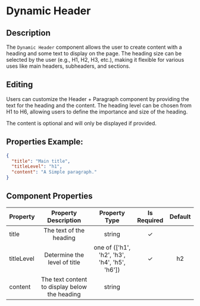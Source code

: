 # Dynamic Header

## Description

The `Dynamic Header` component allows the user to create content with a heading and some text to display on the page. The heading size can be selected by the user (e.g., H1, H2, H3, etc.), making it flexible for various uses like main headers, subheaders, and sections.

## Editing

Users can customize the Header + Paragraph component by providing the text for the heading and the content. The heading level can be chosen from H1 to H6, allowing users to define the importance and size of the heading.

The content is optional and will only be displayed if provided.

## Properties Example:

```json
{
  "title": "Main title",
  "titleLevel": "h1",
  "content": "A Simple paragraph."
}
```

## Component Properties

| Property   |             Property Description              |                 Property Type                 | Is Required | Default |
| :--------- | :-------------------------------------------: | :-------------------------------------------: | :---------: | :-----: |
| title      |            The text of the heading            |                    string                     |      ✓      |         |
| titleLevel |         Determine the level of title          | one of (['h1', 'h2', 'h3', 'h4', 'h5', 'h6']) |      ✓      |   h2    |
| content    | The text content to display below the heading |                    string                     |             |         |
